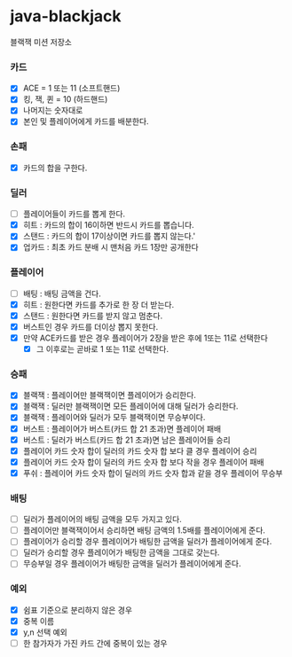 # java-blackjack

블랙잭 미션 저장소


### 카드
- [X] ACE = 1 또는 11 (소프트핸드)
- [X] 킹, 잭, 퀸 = 10 (하드핸드)
- [X] 나머지는 숫자대로
- [x] 본인 및 플레이어에게 카드를 배분한다.

### 손패
- [x] 카드의 합을 구한다.

### 딜러
- [ ] 플레이어들이 카드를 뽑게 한다.
- [x] 히트 : 카드의 합이 16이하면 반드시 카드를 뽑습니다.
- [x] 스탠드 : 카드의 합이 17이상이면 카드를 뽑지 않는다.'
- [x] 업카드 : 최초 카드 분배 시 맨처음 카드 1장만 공개한다

### 플레이어
- [ ] 배팅 : 배팅 금액을 건다.
- [x] 히트 : 원한다면 카드를 추가로 한 장 더 받는다.
- [x] 스탠드 : 원한다면 카드를 받지 않고 멈춘다.
- [x] 버스트인 경우 카드를 더이상 뽑지 못한다.
- [x] 만약 ACE카드를 받은 경우 플레이어가 2장을 받은 후에 1또는 11로 선택한다
  - [x] 그 이후로는 곧바로 1 또는 11로 선택한다.

### 승패
- [x] 블랙잭 : 플레이어만 블랙잭이면 플레이어가 승리한다.
- [x] 블랙잭 : 딜러만 블랙잭이면 모든 플레이어에 대해 딜러가 승리한다.
- [x] 블랙잭 : 플레이어와 딜러가 모두 블랙잭이면 무승부이다.
- [x] 버스트 : 플레이어가 버스트(카드 합 21 초과)면 플레이어 패배
- [x] 버스트 : 딜러가 버스트(카드 합 21 초과)면 남은 플레이어들 승리
- [x] 플레이어 카드 숫자 합이 딜러의 카드 숫자 합 보다 클 경우 플레이어 승리
- [x] 플레이어 카드 숫자 합이 딜러의 카드 숫자 합 보다 작을 경우 플레이어 패배
- [x] 푸쉬 : 플레이어 카드 숫자 합이 딜러의 카드 숫자 합과 같을 경우 플레이어 무승부

### 배팅
- [ ] 딜러가 플레이어의 배팅 금액을 모두 가지고 있다.
- [ ] 플레이어만 블랙잭이어서 승리하면 배팅 금액의 1.5배를 플레이어에게 준다.
- [ ] 플레이어가 승리할 경우 플레이어가 배팅한 금액을 딜러가 플레이어에게 준다.
- [ ] 딜러가 승리할 경우 플레이어가 배팅한 금액을 그대로 갖는다.
- [ ] 무승부일 경우 플레이어가 배팅한 금액을 딜러가 플레이어에게 준다.

### 예외
- [x] 쉼표 기준으로 분리하지 않은 경우
- [x] 중복 이름
- [x] y,n 선택 예외
- [ ] 한 참가자가 가진 카드 간에 중복이 있는 경우